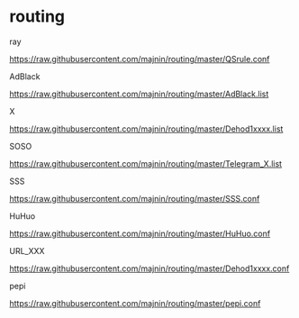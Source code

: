 # routing

ray

https://raw.githubusercontent.com/majnin/routing/master/QSrule.conf


AdBlack

https://raw.githubusercontent.com/majnin/routing/master/AdBlack.list


X

https://raw.githubusercontent.com/majnin/routing/master/Dehod1xxxx.list


SOSO

https://raw.githubusercontent.com/majnin/routing/master/Telegram_X.list


SSS

https://raw.githubusercontent.com/majnin/routing/master/SSS.conf


HuHuo

https://raw.githubusercontent.com/majnin/routing/master/HuHuo.conf


URL_XXX

https://raw.githubusercontent.com/majnin/routing/master/Dehod1xxxx.conf


pepi

https://raw.githubusercontent.com/majnin/routing/master/pepi.conf
